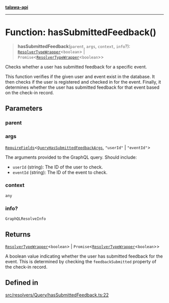 [**talawa-api**](../../../../README.md)

***

# Function: hasSubmittedFeedback()

> **hasSubmittedFeedback**(`parent`, `args`, `context`, `info`?): [`ResolverTypeWrapper`](../../../../types/generatedGraphQLTypes/type-aliases/ResolverTypeWrapper.md)\<`boolean`\> \| `Promise`\<[`ResolverTypeWrapper`](../../../../types/generatedGraphQLTypes/type-aliases/ResolverTypeWrapper.md)\<`boolean`\>\>

Checks whether a user has submitted feedback for a specific event.

This function verifies if the given user and event exist in the database. It then checks if the user is registered and checked in for the event. Finally, it determines whether the user has submitted feedback for that event based on the check-in record.

## Parameters

### parent

### args

[`RequireFields`](../../../../types/generatedGraphQLTypes/type-aliases/RequireFields.md)\<[`QueryHasSubmittedFeedbackArgs`](../../../../types/generatedGraphQLTypes/type-aliases/QueryHasSubmittedFeedbackArgs.md), `"userId"` \| `"eventId"`\>

The arguments provided to the GraphQL query. Should include:
  - `userId` (string): The ID of the user to check.
  - `eventId` (string): The ID of the event to check.

### context

`any`

### info?

`GraphQLResolveInfo`

## Returns

[`ResolverTypeWrapper`](../../../../types/generatedGraphQLTypes/type-aliases/ResolverTypeWrapper.md)\<`boolean`\> \| `Promise`\<[`ResolverTypeWrapper`](../../../../types/generatedGraphQLTypes/type-aliases/ResolverTypeWrapper.md)\<`boolean`\>\>

A boolean value indicating whether the user has submitted feedback for the event. This is determined by checking the `feedbackSubmitted` property of the check-in record.

## Defined in

[src/resolvers/Query/hasSubmittedFeedback.ts:22](https://github.com/Suyash878/talawa-api/blob/e4413cec641a837926071678fed3c7f67234e31e/src/resolvers/Query/hasSubmittedFeedback.ts#L22)
